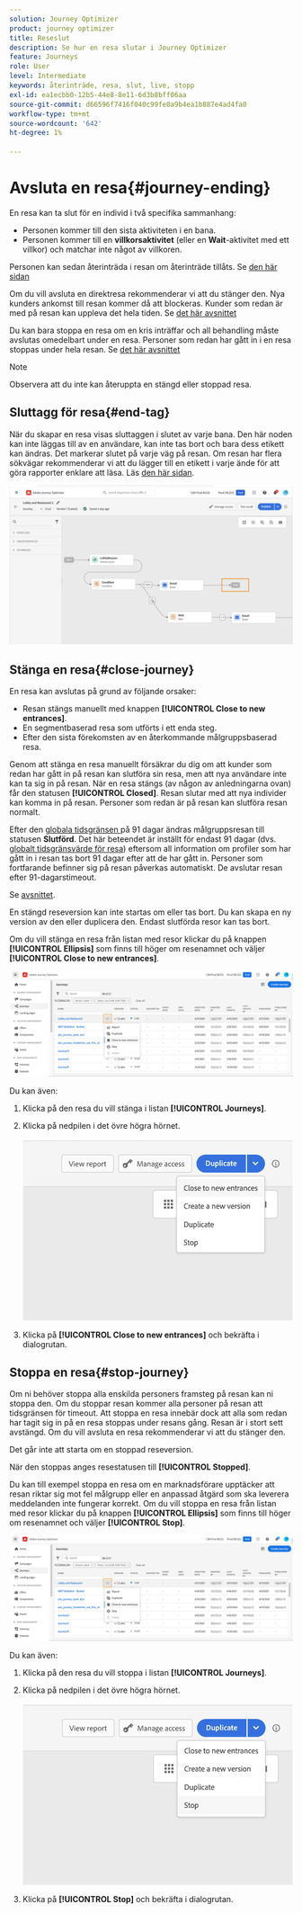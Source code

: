 ```yaml
---
solution: Journey Optimizer
product: journey optimizer
title: Reseslut
description: Se hur en resa slutar i Journey Optimizer
feature: Journeys
role: User
level: Intermediate
keywords: återinträde, resa, slut, live, stopp
exl-id: ea1ecbb0-12b5-44e8-8e11-6d3b8bff06aa
source-git-commit: d66596f7416f040c99fe8a9b4ea1b887e4ad4fa0
workflow-type: tm+mt
source-wordcount: '642'
ht-degree: 1%

---
```


# Avsluta en resa{#journey-ending}

En resa kan ta slut för en individ i två specifika sammanhang:

* Personen kommer till den sista aktiviteten i en bana.
* Personen kommer till en **villkorsaktivitet** (eller en **Wait**-aktivitet med ett villkor) och matchar inte något av villkoren.

Personen kan sedan återinträda i resan om återinträde tillåts. Se [den här sidan](../building-journeys/journey-properties.md#entrance)

Om du vill avsluta en direktresa rekommenderar vi att du stänger den. Nya kunders ankomst till resan kommer då att blockeras. Kunder som redan är med på resan kan uppleva det hela tiden. Se [det här avsnittet](../building-journeys/journey.md#close-journey)

Du kan bara stoppa en resa om en kris inträffar och all behandling måste avslutas omedelbart under en resa. Personer som redan har gått in i en resa stoppas under hela resan. Se [det här avsnittet](../building-journeys/journey.md#stop-journey)

>[!NOTE]
>
>Observera att du inte kan återuppta en stängd eller stoppad resa.

## Sluttagg för resa{#end-tag}

När du skapar en resa visas sluttaggen i slutet av varje bana. Den här noden kan inte läggas till av en användare, kan inte tas bort och bara dess etikett kan ändras. Det markerar slutet på varje väg på resan. Om resan har flera sökvägar rekommenderar vi att du lägger till en etikett i varje ände för att göra rapporter enklare att läsa. Läs [den här sidan](../reports/live-report.md).

![](assets/journey-end.png)

<!--

### End activity{#journey-end-activity}

The **[!UICONTROL End]** activity allows you to mark the end of each path of the journey. It is not mandatory but recommended for visual clarity. See [this page](../building-journeys/end-activity.md)

![](assets/journey54.png)

-->

## Stänga en resa{#close-journey}

En resa kan avslutas på grund av följande orsaker:

* Resan stängs manuellt med knappen **[!UICONTROL Close to new entrances]**.
* En segmentbaserad resa som utförts i ett enda steg.
* Efter den sista förekomsten av en återkommande målgruppsbaserad resa.

Genom att stänga en resa manuellt försäkrar du dig om att kunder som redan har gått in på resan kan slutföra sin resa, men att nya användare inte kan ta sig in på resan. När en resa stängs (av någon av anledningarna ovan) får den statusen **[!UICONTROL Closed]**. Resan slutar med att nya individer kan komma in på resan. Personer som redan är på resan kan slutföra resan normalt.

Efter den [globala tidsgränsen ](journey-properties.md#timeout) på 91 dagar ändras målgruppsresan till statusen **Slutförd**. Det här beteendet är inställt för endast 91 dagar (dvs. [globalt tidsgränsvärde för resa](journey-properties.md#global_timeout)) eftersom all information om profiler som har gått in i resan tas bort 91 dagar efter att de har gått in. Personer som fortfarande befinner sig på resan påverkas automatiskt. De avslutar resan efter 91-dagarstimeout.

Se [avsnittet](../building-journeys/journey-properties.md#global_timeout).

En stängd reseversion kan inte startas om eller tas bort. Du kan skapa en ny version av den eller duplicera den. Endast slutförda resor kan tas bort.

Om du vill stänga en resa från listan med resor klickar du på knappen **[!UICONTROL Ellipsis]** som finns till höger om resenamnet och väljer **[!UICONTROL Close to new entrances]**.

![](assets/journey-finish-quick-action.png)

Du kan även:

1. Klicka på den resa du vill stänga i listan **[!UICONTROL Journeys]**.
1. Klicka på nedpilen i det övre högra hörnet.

   ![](assets/finish_drop_down_list.png)

1. Klicka på **[!UICONTROL Close to new entrances]** och bekräfta i dialogrutan.

## Stoppa en resa{#stop-journey}

Om ni behöver stoppa alla enskilda personers framsteg på resan kan ni stoppa den. Om du stoppar resan kommer alla personer på resan att tidsgränsen för timeout. Att stoppa en resa innebär dock att alla som redan har tagit sig in på en resa stoppas under resans gång. Resan är i stort sett avstängd. Om du vill avsluta en resa rekommenderar vi att du stänger den.

Det går inte att starta om en stoppad reseversion.

När den stoppas anges resestatusen till **[!UICONTROL Stopped]**.

Du kan till exempel stoppa en resa om en marknadsförare upptäcker att resan riktar sig mot fel målgrupp eller en anpassad åtgärd som ska leverera meddelanden inte fungerar korrekt. Om du vill stoppa en resa från listan med resor klickar du på knappen **[!UICONTROL Ellipsis]** som finns till höger om resenamnet och väljer **[!UICONTROL Stop]**.

![](assets/journey-finish-quick-action.png)

Du kan även:

1. Klicka på den resa du vill stoppa i listan **[!UICONTROL Journeys]**.
1. Klicka på nedpilen i det övre högra hörnet.

   ![](assets/finish_drop_down_list2.png)

1. Klicka på **[!UICONTROL Stop]** och bekräfta i dialogrutan.
